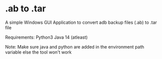 # .ab to .tar
A simple Windows GUI Application to convert adb backup files (.ab) to .tar file

Requirements:
Python3
Java 14 (atleast)

Note: Make sure java and python are added in the environment path variable else the tool won't work

